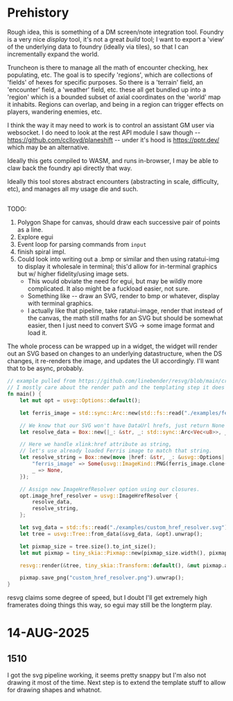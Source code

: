 # Prehistory

Rough idea, this is something of a DM screen/note integration tool. Foundry is a very nice _display_ tool, it's not a
great _build_ tool; I want to export a 'view' of the underlying data to foundry (ideally via tiles), so that I can
incrementally expand the world.

Truncheon is there to manage all the math of encounter checking, hex populating, etc. The goal is to specify 'regions',
which are collections of 'fields' of hexes for specific purposes. So there is a 'terrain' field, an 'encounter' field, a
'weather' field, etc. these all get bundled up into a 'region' which is a bounded subset of axial coordinates on the
'world' map it inhabits. Regions can overlap, and being in a region can trigger effects on players, wandering enemies,
etc.

I think the way it may need to work is to control an assistant GM user via websocket. I do need to look at the rest API
module I saw though -- https://github.com/cclloyd/planeshift -- under it's hood is https://pptr.dev/ which may be an
alternative.

Ideally this gets compiled to WASM, and runs in-browser, I may be able to claw back the foundry api directly that way.

Ideally this tool stores abstract encounters (abstracting in scale, difficulty, etc), and manages all my usage die and
such.


##

TODO:

1. Polygon Shape for canvas, should draw each successive pair of points as a line.
2. Explore egui
3. Event loop for parsing commands from `input`
4. finish spiral impl.
5. Could look into writing out a .bmp or similar and then using ratatui-img to display it wholesale in terminal; this'd
   allow for in-terminal graphics but w/ higher fidelity/using image sets.
    - This would obviate the need for egui, but may be wildly more complicated. It also might be a fuckload easier, not
      sure.
    - Something like -- draw an SVG, render to bmp or whatever, display with terminal graphics.
    - I actually like that pipeline, take ratatui-image, render that instead of the canvas, the math still maths for an
      SVG but should be somewhat easier, then I just need to convert SVG -> some image format and load it.


The whole process can be wrapped up in a widget, the widget will render out an SVG based on changes to an underlying
datastructure, when the DS changes, it re-renders the image, and updates the UI accordingly. I'll want that to be async,
probably.

```rust
// example pulled from https://github.com/linebender/resvg/blob/main/crates/resvg/examples/custom_href_resolver.rs
// I mostly care about the render path and the templating step it does where it swaps out the image.
fn main() {
    let mut opt = usvg::Options::default();

    let ferris_image = std::sync::Arc::new(std::fs::read("./examples/ferris.png").unwrap());

    // We know that our SVG won't have DataUrl hrefs, just return None for such case.
    let resolve_data = Box::new(|_: &str, _: std::sync::Arc<Vec<u8>>, _: &usvg::Options| None);

    // Here we handle xlink:href attribute as string,
    // let's use already loaded Ferris image to match that string.
    let resolve_string = Box::new(move |href: &str, _: &usvg::Options| match href {
        "ferris_image" => Some(usvg::ImageKind::PNG(ferris_image.clone())),
        _ => None,
    });

    // Assign new ImageHrefResolver option using our closures.
    opt.image_href_resolver = usvg::ImageHrefResolver {
        resolve_data,
        resolve_string,
    };

    let svg_data = std::fs::read("./examples/custom_href_resolver.svg").unwrap();
    let tree = usvg::Tree::from_data(&svg_data, &opt).unwrap();

    let pixmap_size = tree.size().to_int_size();
    let mut pixmap = tiny_skia::Pixmap::new(pixmap_size.width(), pixmap_size.height()).unwrap();

    resvg::render(&tree, tiny_skia::Transform::default(), &mut pixmap.as_mut());

    pixmap.save_png("custom_href_resolver.png").unwrap();
}
```

resvg claims some degree of speed, but I doubt I'll get extremely high framerates doing things this way, so egui may
still be the longterm play.


# 14-AUG-2025

## 1510

I got the svg pipeline working, it seems pretty snappy but I'm also not drawing it most of the time. Next step is to
extend the template stuff to allow for drawing shapes and whatnot.


